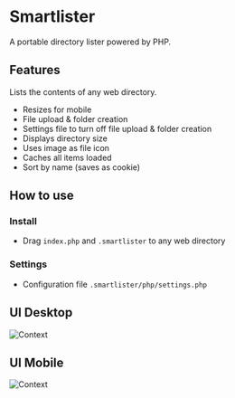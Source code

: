 # Smartlister
A portable directory lister powered by PHP.

## Features
Lists the contents of any web directory.
 - Resizes for mobile
 - File upload & folder creation
 - Settings file to turn off file upload & folder creation
 - Displays directory size
 - Uses image as file icon
 - Caches all items loaded
 - Sort by name (saves as cookie)

## How to use
### Install
 - Drag `index.php` and `.smartlister` to any web directory
 
### Settings
 - Configuration file `.smartlister/php/settings.php`

## UI Desktop
![Context](https://i.imgur.com/9et9Oou.png)

## UI Mobile
![Context](https://i.imgur.com/xFoIbqz.png)
